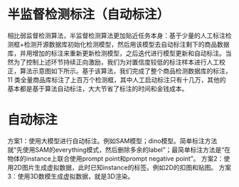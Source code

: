 # 半监督检测标注（自动标注）
相比弱监督检测算法，半监督检测算法更加贴近任务本身：基于少量的人工标注检测框+检测开源数据库初始化检测模型，然后用该模型去自动标注剩下的商品数据库，并用增加的标注来重新更新检测模型，之后迭代进行模型更新和自动标注。当然为了控制上述环节持续正向激励，我们为对置信度较低的标注样本进行人工校正，算法示意图如下所示。基于该算法，我们完成了整个商品检测数据库的标注，11 类全量商品库标注了上百万个检测框，其中人工启动标注只有十几万，其他的基本都是基于算法自动标注，大大节省了标注的时间和金钱成本。

# 自动标注
方案1：使用大模型进行自动标注。例如SAM模型；dino模型。简单标注方法就“先使用SAM的everything模式，然后删除多余的label”；最简单标注方法是“在物体的instance上联合使用prompt point和prompt negative point”。
方案2：使用2D图片生成虚拟数据，此时已知instance的标签。例如2D的扣图和贴图。
方案3：使用3D数模生成虚拟数据，就是3D渲染。
